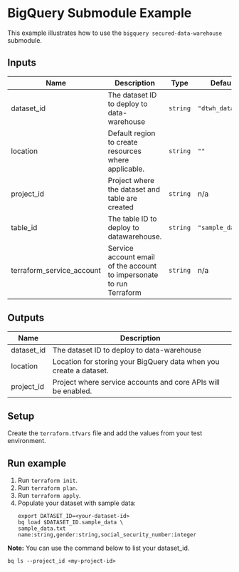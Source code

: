 # BigQuery Submodule Example

This example illustrates how to use the `bigquery secured-data-warehouse` submodule.

<!-- BEGINNING OF PRE-COMMIT-TERRAFORM DOCS HOOK -->
## Inputs

| Name | Description | Type | Default | Required |
|------|-------------|------|---------|:--------:|
| dataset\_id | The dataset ID to deploy to data-warehouse | `string` | `"dtwh_dataset"` | no |
| location | Default region to create resources where applicable. | `string` | `""` | no |
| project\_id | Project where the dataset and table are created | `string` | n/a | yes |
| table\_id | The table ID to deploy to datawarehouse. | `string` | `"sample_data"` | no |
| terraform\_service\_account | Service account email of the account to impersonate to run Terraform | `string` | n/a | yes |

## Outputs

| Name | Description |
|------|-------------|
| dataset\_id | The dataset ID to deploy to data-warehouse |
| location | Location for storing your BigQuery data when you create a dataset. |
| project\_id | Project where service accounts and core APIs will be enabled. |

<!-- END OF PRE-COMMIT-TERRAFORM DOCS HOOK -->

## Setup
Create the `terraform.tfvars` file and add the values from your test environment.

## Run example
1. Run `terraform init`.
1. Run `terraform plan`.
1. Run `terraform apply`.
1. Populate your dataset with sample data:
   ```
   export DATASET_ID=<your-dataset-id>
   bq load $DATASET_ID.sample_data \
   sample_data.txt name:string,gender:string,social_security_number:integer
   ```
**Note:**
You can use the command below to list your dataset_id.
```
bq ls --project_id <my-project-id>
```

